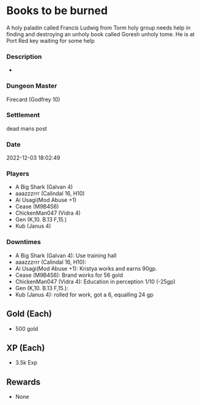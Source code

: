 # Books to be burned
A holy paladin called Francis Ludwig from Torm holy group needs help in finding and destroying an unholy book called Goresh unholy tome. He is at Port Red key waiting for some help
### Description
-
### Dungeon Master
Firecard (Godfrey 10)
### Settlement
dead mans post
### Date
2022-12-03 18:02:49
### Players
* A Big Shark (Galvan 4)
* aaazzzrrr (Calindal 16, H10)
* Ai Usagi(Mod Abuse +1)
* Cease (M9B4S6)
* ChickenMan047 (Vidra 4)
* Gen (K,10. B.13 F,15.)
* Kub (Janus 4)
### Downtimes
* A Big Shark (Galvan 4): Use training hall
* aaazzzrrr (Calindal 16, H10): 
* Ai Usagi(Mod Abuse +1): Kristya works and earns 90gp.
* Cease (M9B4S6): Brand works for 56 gold
* ChickenMan047 (Vidra 4): Education in perception 1/10 (-25gp)
* Gen (K,10. B.13 F,15.): 
* Kub (Janus 4): rolled for work, got a 6, equalling 24 gp
## Gold (Each)
* 500 gold
## XP (Each)
* 3.5k Exp
## Rewards
* None